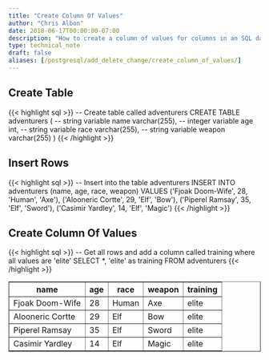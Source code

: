```yaml
---
title: "Create Column Of Values"
author: "Chris Albon"
date: 2018-06-17T00:00:00-07:00
description: "How to create a column of values for columns in an SQL database."
type: technical_note
draft: false
aliases: [/postgresql/add_delete_change/create_column_of_values/]
---
```


## Create Table

{{< highlight sql >}}
-- Create table called adventurers
CREATE TABLE adventurers (
    -- string variable
    name varchar(255),
    -- integer variable
    age int,
    -- string variable
    race varchar(255),
    -- string variable
    weapon varchar(255)
)
{{< /highlight >}}

## Insert Rows

{{< highlight sql >}}
-- Insert into the table adventurers
INSERT INTO adventurers (name, age, race, weapon)
VALUES ('Fjoak Doom-Wife', 28, 'Human', 'Axe'),
       ('Alooneric Cortte', 29, 'Elf', 'Bow'),
       ('Piperel Ramsay', 35, 'Elf', 'Sword'),
       ('Casimir Yardley', 14, 'Elf', 'Magic')
{{< /highlight >}}

## Create Column Of Values

{{< highlight sql >}}
-- Get all rows and add a column called training where all values are 'elite'
SELECT *, 'elite' as training FROM adventurers
{{< /highlight >}}
<table border="1" style="border-collapse:collapse">
<tr><th>name</th><th>age</th><th>race</th><th>weapon</th><th>training</th></tr>
<tr><td>Fjoak Doom-Wife</td><td>28</td><td>Human</td><td>Axe</td><td>elite</td></tr>
<tr><td>Alooneric Cortte</td><td>29</td><td>Elf</td><td>Bow</td><td>elite</td></tr>
<tr><td>Piperel Ramsay</td><td>35</td><td>Elf</td><td>Sword</td><td>elite</td></tr>
<tr><td>Casimir Yardley</td><td>14</td><td>Elf</td><td>Magic</td><td>elite</td></tr></table>